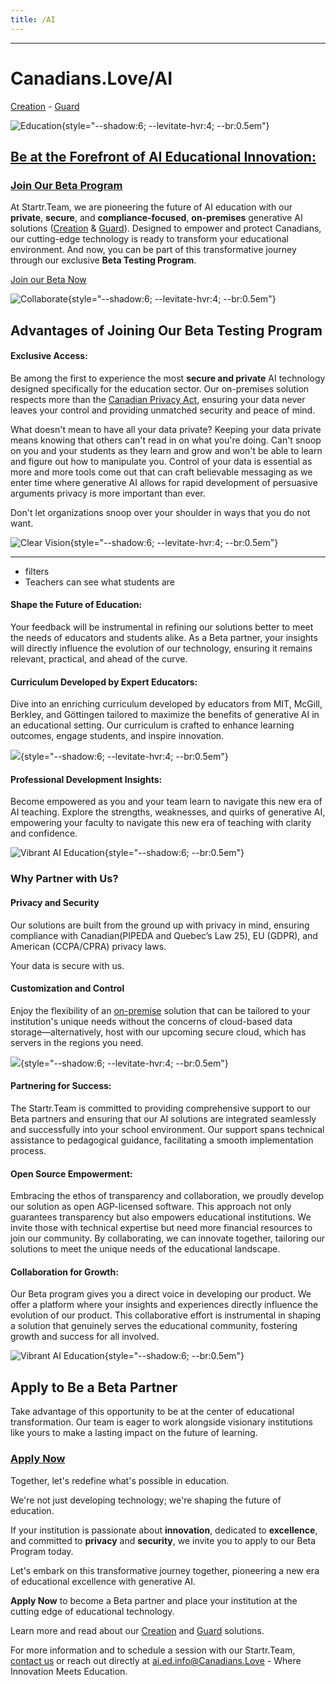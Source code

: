 ```yaml
---
title: /AI
---
```


---

# Canadians.Love/AI 
[Creation](/AI/creation) - [Guard](/AI/Guard)

![Education](/AI/graduation.jpeg){style="--shadow:6; --levitate-hvr:4; --br:0.5em"}


## [Be at the Forefront of AI Educational Innovation: ](/AI/Signup)
### [Join Our Beta Program](/AI/signup)

At Startr.Team, we are pioneering the future of AI education with our **private**, **secure**, and **compliance-focused**, **on-premises** generative AI solutions ([Creation](/AI/creation) & [Guard](/AI/Guard)). Designed to empower and protect Canadians, our cutting-edge technology is ready to transform your educational environment. And now, you can be part of this transformative journey through our exclusive **Beta Testing Program**.

[Join our Beta Now](/AI/Signup)

![Collaborate](/AI/collaborate.jpeg){style="--shadow:6; --levitate-hvr:4; --br:0.5em"}

## Advantages of Joining Our Beta Testing Program

#### Exclusive Access: 

Be among the first to experience the most **secure and private** AI technology designed specifically for the education sector. Our on-premises solution respects more than the [Canadian Privacy Act](https://www.justice.gc.ca/eng/csj-sjc/pa-lprp/pa-lprp.html), ensuring your data never leaves your control and providing unmatched security and peace of mind.

What doesn't mean to have all your data private? Keeping your data private means knowing that others can't read in on what you're doing. Can't snoop on you and your students as they learn and grow and won't be able to learn and figure out how to manipulate you. Control of your data is essential as more and more tools come out that can craft believable messaging as we enter time where generative AI allows for rapid development of persuasive arguments privacy is more important than ever. 

Don't let organizations snoop over your shoulder in ways that you do not want.

![Clear Vision](/AI/clear_vission.jpeg){style="--shadow:6; --levitate-hvr:4; --br:0.5em"}

----
- filters
- Teachers can see what students are 


#### Shape the Future of Education: 
Your feedback will be instrumental in refining our solutions better to meet the needs of educators and students alike. As a Beta partner, your insights will directly influence the evolution of our technology, ensuring it remains relevant, practical, and ahead of the curve.

#### Curriculum Developed by Expert Educators: 
Dive into an enriching curriculum developed by educators from MIT, McGill, Berkley, and Göttingen tailored to maximize the benefits of generative AI in an educational setting. Our curriculum is crafted to enhance learning outcomes, engage students, and inspire innovation.

![](/AI/love_to_learn.jpeg){style="--shadow:6; --levitate-hvr:4; --br:0.5em"}

#### Professional Development Insights: 
Become empowered as you and your team learn to navigate this new era of AI teaching. Explore the strengths, weaknesses, and quirks of generative AI, empowering your faculty to navigate this new era of teaching with clarity and confidence.

![Vibrant AI Education](/AI/vibrant-ai-education.png){style="--shadow:6;  --br:0.5em"}

### Why Partner with Us?

#### Privacy and Security 
Our solutions are built from the ground up with privacy in mind, ensuring compliance with Canadian(PIPEDA and  Quebec’s Law 25), EU (GDPR), and American (CCPA/CPRA) privacy laws. 

Your data is secure with us.

#### Customization and Control 
Enjoy the flexibility of an [on-premise](/AI/on-site) solution that can be tailored to your institution's unique needs without the concerns of cloud-based data storage—alternatively, host with our upcoming secure cloud, which has servers in the regions you need.

![](/ai/typing.jpeg){style="--shadow:6; --levitate-hvr:4; --br:0.5em"}

#### Partnering for Success:
The Startr.Team is committed to providing comprehensive support to our Beta partners and ensuring that our AI solutions are integrated seamlessly and successfully into your school environment. Our support spans technical assistance to pedagogical guidance, facilitating a smooth implementation process.

#### Open Source Empowerment:
Embracing the ethos of transparency and collaboration, we proudly develop our solution as open AGP-licensed software. This approach not only guarantees transparency but also empowers educational institutions. We invite those with technical expertise but need more financial resources to join our community. By collaborating, we can innovate together, tailoring our solutions to meet the unique needs of the educational landscape.

#### Collaboration for Growth:
Our Beta program gives you a direct voice in developing our product. We offer a platform where your insights and experiences directly influence the evolution of our product. This collaborative effort is instrumental in shaping a solution that genuinely serves the educational community, fostering growth and success for all involved.

![Vibrant AI Education](/AI/vibrant-ai-education.png){style="--shadow:6;  --br:0.5em"}

## Apply to Be a Beta Partner

Take advantage of this opportunity to be at the center of educational transformation. Our team is eager to work alongside visionary institutions like yours to make a lasting impact on the future of learning.

### [Apply Now](/AI/signup)

Together, let's redefine what's possible in education.

We're not just developing technology; we're shaping the future of education.

If your institution is passionate about **innovation**, dedicated to **excellence**, and committed to **privacy** and **security**, we invite you to apply to our Beta Program today.

Let's embark on this transformative journey together, pioneering a new era of educational excellence with generative AI.

**Apply Now** to become a Beta partner and place your institution at the cutting edge of educational technology.

Learn more and read about our [Creation](/AI/creation) and [Guard](/AI/Guard) solutions.

For more information and to schedule a session with our Startr.Team, [contact us](/connecting) or reach out directly at ai.ed.info@Canadians.Love - Where Innovation Meets Education.
